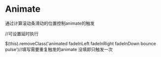 # Animate
通过计算滚动条滑动的位置控制animate的触发

<div class="revealOnScroll" data-animation="lightSpeedIn" data-timeout="2000"></div>//可设置延时执行





$(this).removeClass('animated fadeInLeft fadeInRight fadeInDown bounce pulse')//填写需要重复触发的animate 没填即只触发一次




